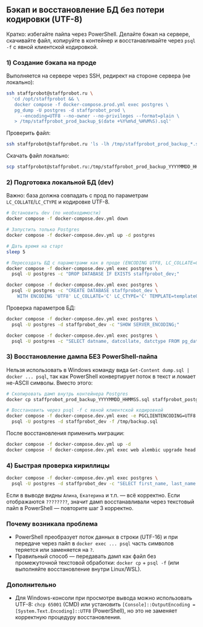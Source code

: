 ## Бэкап и восстановление БД без потери кодировки (UTF-8)

Кратко: избегайте пайпа через PowerShell. Делайте бэкап на сервере, скачивайте файл, копируйте в контейнер и восстанавливайте через `psql -f` с явной клиентской кодировкой.

### 1) Создание бэкапа на проде

Выполняется на сервере через SSH, редирект на стороне сервера (не локально):

```bash
ssh staffprobot@staffprobot.ru \
  'cd /opt/staffprobot && \
   docker compose -f docker-compose.prod.yml exec postgres \
   pg_dump -U postgres -d staffprobot_prod \
     --encoding=UTF8 --no-owner --no-privileges --format=plain \
   > /tmp/staffprobot_prod_backup_$(date +%Y%m%d_%H%M%S).sql'
```

Проверить файл:

```bash
ssh staffprobot@staffprobot.ru 'ls -lh /tmp/staffprobot_prod_backup_*.sql | tail -1'
```

Скачать файл локально:

```bash
scp staffprobot@staffprobot.ru:/tmp/staffprobot_prod_backup_YYYYMMDD_HHMMSS.sql .
```

### 2) Подготовка локальной БД (dev)

Важно: база должна совпадать с прод по параметрам `LC_COLLATE`/`LC_CTYPE` и кодировке UTF-8.

```bash
# Остановить dev (по необходимости)
docker compose -f docker-compose.dev.yml down

# Запустить только Postgres
docker compose -f docker-compose.dev.yml up -d postgres

# Дать время на старт
sleep 5

# Пересоздать БД с параметрами как в проде (ENCODING UTF8, LC_COLLATE=C, LC_CTYPE=C)
docker compose -f docker-compose.dev.yml exec postgres \
  psql -U postgres -c "DROP DATABASE IF EXISTS staffprobot_dev;"

docker compose -f docker-compose.dev.yml exec postgres \
  psql -U postgres -c "CREATE DATABASE staffprobot_dev \
    WITH ENCODING 'UTF8' LC_COLLATE='C' LC_CTYPE='C' TEMPLATE=template0;"
```

Проверка параметров БД:

```bash
docker compose -f docker-compose.dev.yml exec postgres \
  psql -U postgres -d staffprobot_dev -c "SHOW SERVER_ENCODING;"

docker compose -f docker-compose.dev.yml exec postgres \
  psql -U postgres -c "SELECT datname, datcollate, datctype FROM pg_database WHERE datname='staffprobot_dev';"
```

### 3) Восстановление дампа БЕЗ PowerShell-пайпа

Нельзя использовать в Windows команду вида `Get-Content dump.sql | docker ... psql`, так как PowerShell конвертирует поток в текст и ломает не-ASCII символы. Вместо этого:

```bash
# Скопировать дамп внутрь контейнера Postgres
docker cp staffprobot_prod_backup_YYYYMMDD_HHMMSS.sql staffprobot_postgres_dev:/tmp/backup.sql

# Восстановить через psql -f с явной клиентской кодировкой
docker compose -f docker-compose.dev.yml exec -e PGCLIENTENCODING=UTF8 postgres \
  psql -U postgres -d staffprobot_dev -f /tmp/backup.sql
```

После восстановления применить миграции:

```bash
docker compose -f docker-compose.dev.yml up -d
docker compose -f docker-compose.dev.yml exec web alembic upgrade head
```

### 4) Быстрая проверка кириллицы

```bash
docker compose -f docker-compose.dev.yml exec postgres \
  psql -U postgres -d staffprobot_dev -c "SELECT first_name, last_name FROM users LIMIT 5;"
```

Если в выводе видны `Алина`, `Екатерина` и т.п. — всё корректно. Если отображаются `????????`, значит дамп восстанавливали через текстовый пайп в PowerShell — повторите шаг 3 корректно.

### Почему возникала проблема

- PowerShell преобразует поток данных в строки (UTF-16) и при передаче через пайп в `docker exec ... psql` часть символов теряется или заменяется на `?`.
- Правильный способ — передавать дамп как файл без промежуточной текстовой обработки: `docker cp` + `psql -f` (или выполняйте восстановление внутри Linux/WSL).

### Дополнительно

- Для Windows-консоли при просмотре вывода можно использовать UTF-8: `chcp 65001` (CMD) или установить `[Console]::OutputEncoding = [System.Text.Encoding]::UTF8` (PowerShell), но это не заменяет корректную процедуру восстановления.


